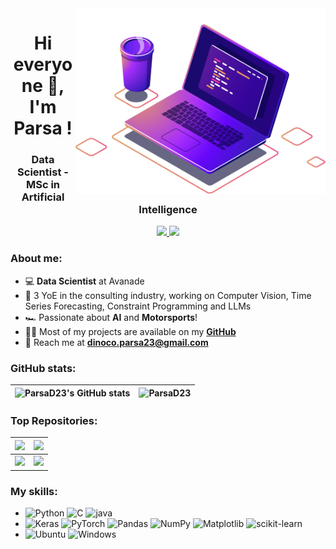 <img src="https://github.com/ParsaD23/ParsaD23/blob/main/image.png" min-width="400px" max-width="400px" width="400px" align="right" alt="Computador iuriCode">

<h1 align="center">Hi everyone 👋, I'm Parsa !</h1>
<h3 align="center">Data Scientist - MSc in Artificial Intelligence</h3>

<div align="center">
  <a href="https://www.linkedin.com/in/parsa-dahesh/" alt="LinkedIn">
      <img src="https://img.shields.io/badge/LinkedIn-0077B5?style=for-the-badge&logo=linkedin&logoColor=white"/>
  </a>
  <a href="mailto:dinoco.parsa23@gmail.com" alt="Gmail">
      <img src="https://img.shields.io/badge/Gmail-D14836?style=for-the-badge&logo=gmail&logoColor=white"/>
  </a>
</div>

<!-- <div align='center'>
  <a>
    <img src='https://komarev.com/ghpvc/?username=ParsaD23&color=blueviolet&style=for-the-badge'/>
  </a>
</div> -->

### About me:

- :computer: **Data Scientist** at Avanade
- :briefcase: 3 YoE in the consulting industry, working on Computer Vision, Time Series Forecasting, Constraint Programming and LLMs
- :racing_car: Passionate about **AI** and **Motorsports**!
- :man_technologist: Most of my projects are available on my **[GitHub](https://github.com/ParsaD23)**
- :e-mail: Reach me at **[dinoco.parsa23@gmail.com](mailto:dinoco.parsa23@gmail.com)**

  
### GitHub stats:
 
| ![ParsaD23's GitHub stats](https://github-readme-stats.vercel.app/api?username=ParsaD23&show_icons=true&theme=transparent&count_private=true&include_all_commits=true&hide_border=true) | ![ParsaD23](https://github-readme-stats.vercel.app/api/top-langs/?username=ParsaD23&hide=html&theme=transparent&layout=compact&include_all_commits=true&hide_border=true) |
| ------------- | ------------- |

### Top Repositories:

| <a href="https://github.com/ParsaD23/MotoGP-API"> <img src="https://github-readme-stats.vercel.app/api/pin/?username=ParsaD23&repo=MotoGP-API&theme=transparent&hide_border=true"/></a> | <a href="https://github.com/ParsaD23/Racing-Line-Optimization-with-PSO"> <img src="https://github-readme-stats.vercel.app/api/pin/?username=ParsaD23&repo=Racing-Line-Optimization-with-PSO&theme=transparent&hide_border=true"/></a> |
| --------- | ----------|
| <a href="https://github.com/ParsaD23/PyTorch_Trainer_Template"> <img src="https://github-readme-stats.vercel.app/api/pin/?username=ParsaD23&repo=PyTorch_Trainer_Template&theme=transparent&hide_border=true"/> </a> | <a href="https://github.com/ParsaD23/kmeans_OpenMP"> <img src="https://github-readme-stats.vercel.app/api/pin/?username=ParsaD23&repo=kmeans_OpenMP&theme=transparent&hide_border=true"/></a> |

### My skills:

- ![Python](https://img.shields.io/badge/python-3670A0?style=for-the-badge&logo=python&logoColor=ffdd54)
  ![C](https://img.shields.io/badge/C-00599C?style=for-the-badge&logo=c&logoColor=white)
  ![java](https://img.shields.io/badge/Java-ED8B00?style=for-the-badge&logo=java&logoColor=white)
- ![Keras](https://img.shields.io/badge/Keras-%23D00000.svg?style=for-the-badge&logo=Keras&logoColor=white)
  ![PyTorch](https://img.shields.io/badge/PyTorch-%23EE4C2C.svg?style=for-the-badge&logo=PyTorch&logoColor=white)
  ![Pandas](https://img.shields.io/badge/pandas-%23150458.svg?style=for-the-badge&logo=pandas&logoColor=white)
  ![NumPy](https://img.shields.io/badge/numpy-%23013243.svg?style=for-the-badge&logo=numpy&logoColor=white)
  ![Matplotlib](https://img.shields.io/badge/Matplotlib-%23ffffff.svg?style=for-the-badge&logo=Matplotlib&logoColor=black)
  ![scikit-learn](https://img.shields.io/badge/scikit--learn-%23F7931E.svg?style=for-the-badge&logo=scikit-learn&logoColor=white)
- ![Ubuntu](https://img.shields.io/badge/Ubuntu-E95420?style=for-the-badge&logo=ubuntu&logoColor=white)
  ![Windows](https://img.shields.io/badge/Windows-0078D6?style=for-the-badge&logo=windows&logoColor=white)
